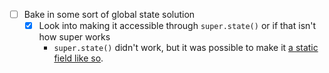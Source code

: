 - [ ] Bake in some sort of global state solution
    - [x] Look into making it accessible through `super.state()` or if that isn't how super works
        - `super.state()` didn't work, but it was possible to make it [a static field like so](https://codepen.io/gingerchew/pen/wvVbKoZ/69cf75a611116639f321f0c00ccb928c).
